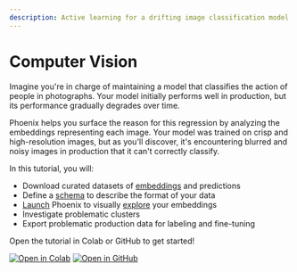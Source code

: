 ```yaml
---
description: Active learning for a drifting image classification model
---
```


# Computer Vision

Imagine you're in charge of maintaining a model that classifies the action of people in photographs. Your model initially performs well in production, but its performance gradually degrades over time.

Phoenix helps you surface the reason for this regression by analyzing the embeddings representing each image. Your model was trained on crisp and high-resolution images, but as you'll discover, it's encountering blurred and noisy images in production that it can't correctly classify.

In this tutorial, you will:

* Download curated datasets of [embeddings](../concepts/embeddings.md) and predictions
* Define a [schema](../api/dataset-and-schema.md#phoenix.schema) to describe the format of your data
* [Launch](../api/session.md#phoenix.launch\_app) Phoenix to visually [explore](../concepts/phoenix-basics/phoenix-basics.md#embedding-details) your embeddings
* Investigate problematic clusters
* Export problematic production data for labeling and fine-tuning

Open the tutorial in Colab or GitHub to get started!

[![Open in Colab](https://img.shields.io/static/v1?message=Open%20in%20Colab\&logo=googlecolab\&labelColor=grey\&color=blue\&logoColor=orange\&label=%20)](https://colab.research.google.com/github/Arize-ai/phoenix/blob/main/tutorials/image\_classification\_tutorial.ipynb) [![Open in GitHub](https://img.shields.io/static/v1?message=Open%20in%20GitHub\&logo=github\&labelColor=grey\&color=blue\&logoColor=white\&label=%20)](https://github.com/Arize-ai/phoenix/blob/main/tutorials/image\_classification\_tutorial.ipynb)
